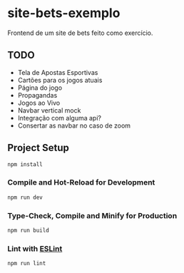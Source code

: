 # site-bets-exemplo

Frontend de um site de bets feito como exercício.

## TODO

- Tela de Apostas Esportivas
- Cartões para os jogos atuais
- Página do jogo
- Propagandas
- Jogos ao Vivo
- Navbar vertical mock
- Integração com alguma api?
- Consertar as navbar no caso de zoom

## Project Setup

```sh
npm install
```

### Compile and Hot-Reload for Development

```sh
npm run dev
```

### Type-Check, Compile and Minify for Production

```sh
npm run build
```

### Lint with [ESLint](https://eslint.org/)

```sh
npm run lint
```
